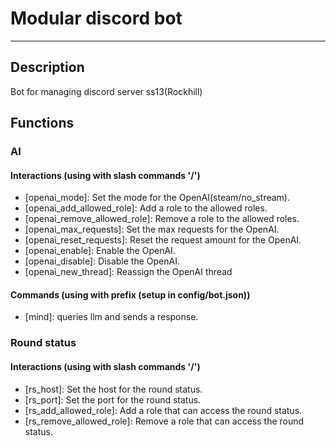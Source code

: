 # Modular discord bot

---

## Description

Bot for managing discord server ss13(Rockhill)

## Functions

### AI

#### Interactions (using with slash commands '/')
- [openai_mode]: Set the mode for the OpenAI(steam/no_stream).
- [openai_add_allowed_role]: Add a role to the allowed roles.
- [openai_remove_allowed_role]: Remove a role to the allowed roles.
- [openai_max_requests]: Set the max requests for the OpenAI.
- [openai_reset_requests]: Reset the request amount for the OpenAI.
- [openai_enable]: Enable the OpenAI.
- [openai_disable]: Disable the OpenAI.
- [openai_new_thread]: Reassign the OpenAI thread

#### Commands (using with prefix (setup in config/bot.json))

- [mind]: queries llm and sends a response.


### Round status

#### Interactions (using with slash commands '/')
- [rs_host]: Set the host for the round status.
- [rs_port]: Set the port for the round status.
- [rs_add_allowed_role]: Add a role that can access the round status.
- [rs_remove_allowed_role]: Remove a role that can access the round status.